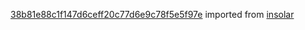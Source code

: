 [38b81e88c1f147d6ceff20c77d6e9c78f5e5f97e](https://github.com/insolar/insolar/commit/38b81e88c1f147d6ceff20c77d6e9c78f5e5f97e) imported from [insolar](https://github.com/insolar/insolar)
